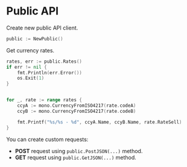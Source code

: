 # Public API

Create new public API client.

```go
public := NewPublic()
```

Get currency rates.

```go
rates, err := public.Rates()
if err != nil {
    fmt.Println(err.Error())
    os.Exit(1)
}


for _, rate := range rates {
    ccyA := mono.CurrencyFromISO4217(rate.codeA)
    ccyB := mono.CurrencyFromISO4217(rate.codeB)

    fmt.Printf("%s/%s - %d", ccyA.Name, ccyB.Name, rate.RateSell)
}
```

You can create custom requests:

* **POST** request using `public.PostJSON(...)` method.
* **GET** request using `public.GetJSON(...)` method.
